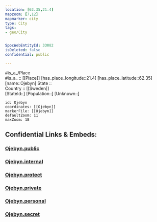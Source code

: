 ```yaml
---
location: [62.35,21.4] 
mapzoom: [7,12] 
mapmarker: city 
type: City
tags:
- geo/City


SpocWebEntityId: 33082
isDeleted: false
confidential: public

---
```

#is_a_/Place  
#is_a_ :: [[Place]] 
[has_place_longitude::21.4] 
[has_place_latitude::62.35] 
[name::Ojebyn] 
State ::  
Country :: [[Sweden]]  
[StateId::] 
[Population::] 
[Unknown::] 


```leaflet
id: Ojebyn
coordinates: [[Ojebyn]] 
markerFile: [[Ojebyn]] 
defaultZoom: 11 
maxZoom: 18
```


## Confidential Links & Embeds: 

### [Ojebyn.public](/_public/\Earth\Continent\Europe\Europe~North\Finland\Provinces~Finland\Western_Finland\counties~Western_Finland\Ostrobothnia\CityOjebyn.public.md) 

### [Ojebyn.internal](/_internal/\Earth\Continent\Europe\Europe~North\Finland\Provinces~Finland\Western_Finland\counties~Western_Finland\Ostrobothnia\CityOjebyn.internal.md) 

### [Ojebyn.protect](/_protect/\Earth\Continent\Europe\Europe~North\Finland\Provinces~Finland\Western_Finland\counties~Western_Finland\Ostrobothnia\CityOjebyn.protect.md) 

### [Ojebyn.private](/_private/\Earth\Continent\Europe\Europe~North\Finland\Provinces~Finland\Western_Finland\counties~Western_Finland\Ostrobothnia\CityOjebyn.private.md) 

### [Ojebyn.personal](/_personal/\Earth\Continent\Europe\Europe~North\Finland\Provinces~Finland\Western_Finland\counties~Western_Finland\Ostrobothnia\CityOjebyn.personal.md) 

### [Ojebyn.secret](/_secret/\Earth\Continent\Europe\Europe~North\Finland\Provinces~Finland\Western_Finland\counties~Western_Finland\Ostrobothnia\CityOjebyn.secret.md)

